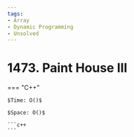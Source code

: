 ```yaml
---
tags:
- Array
- Dynamic Programming
- Unsolved
---
```



# 1473. Paint House III

=== "C++"

    $Time: O()$

    $Space: O()$

    ```c++
    ```